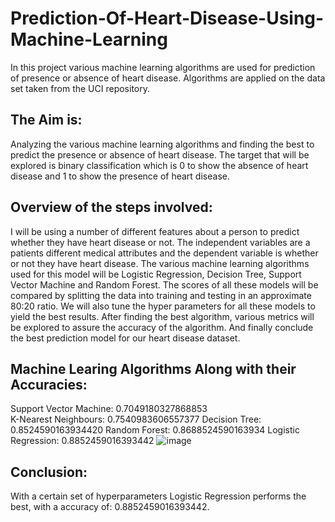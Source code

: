 # Prediction-Of-Heart-Disease-Using-Machine-Learning
In this project various machine learning algorithms are used for prediction of presence or absence of heart disease. Algorithms are applied on the data set taken from the UCI repository.
## The Aim is:
Analyzing the various machine learning algorithms and finding the best to predict the presence or absence of heart disease. The target that will be explored is binary classification which is 0 to show the absence of heart disease and 1 to show the presence of heart disease.
## Overview of the steps involved:
I will be using a number of different features about a person to predict whether they have heart disease or not. The independent variables are a patients different medical attributes and the dependent variable is whether or not they have heart disease. The various machine learning algorithms used for this model will be Logistic Regression, Decision Tree, Support Vector Machine and Random Forest. The scores of all these models will be compared by splitting the data into training and testing in an approximate 80:20 ratio. We will also tune the hyper parameters for all these models to yield the best results. After finding the best algorithm, various metrics will be explored to assure the accuracy of the algorithm. And finally conclude the best prediction model for our heart disease dataset.
## Machine Learing Algorithms Along with their Accuracies:
Support Vector Machine: 0.7049180327868853<br>
K-Nearest Neighbours:   0.7540983606557377
Decision Tree:          0.8524590163934420
Random Forest:          0.8688524590163934
Logistic Regression:    0.8852459016393442
![image](https://user-images.githubusercontent.com/86741118/124260154-f9361280-db4c-11eb-848f-93ef5a475b56.png)
## Conclusion:
With a certain set of hyperparameters Logistic Regression performs the best, with a accuracy of: 0.8852459016393442.
